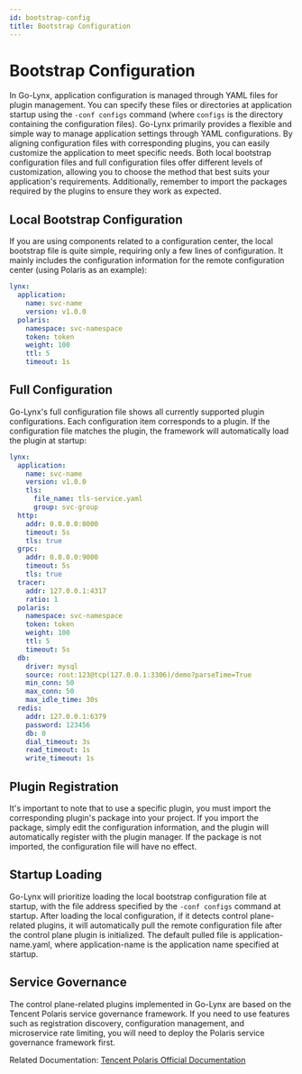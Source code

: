 ```yaml
---
id: bootstrap-config
title: Bootstrap Configuration
---
```


# Bootstrap Configuration

In Go-Lynx, application configuration is managed through YAML files for plugin management. You can specify these files or directories at application startup using the `-conf configs` command (where `configs` is the directory containing the configuration files). Go-Lynx primarily provides a flexible and simple way to manage application settings through YAML configurations. By aligning configuration files with corresponding plugins, you can easily customize the application to meet specific needs. Both local bootstrap configuration files and full configuration files offer different levels of customization, allowing you to choose the method that best suits your application's requirements. Additionally, remember to import the packages required by the plugins to ensure they work as expected.

## Local Bootstrap Configuration

If you are using components related to a configuration center, the local bootstrap file is quite simple, requiring only a few lines of configuration. It mainly includes the configuration information for the remote configuration center (using Polaris as an example):

```yaml
lynx:
  application:
    name: svc-name
    version: v1.0.0
  polaris:
    namespace: svc-namespace
    token: token
    weight: 100
    ttl: 5
    timeout: 1s
```

## Full Configuration

Go-Lynx's full configuration file shows all currently supported plugin configurations. Each configuration item corresponds to a plugin. If the configuration file matches the plugin, the framework will automatically load the plugin at startup:

```yaml
lynx:
  application:
    name: svc-name
    version: v1.0.0
    tls:
      file_name: tls-service.yaml
      group: svc-group
  http:
    addr: 0.0.0.0:8000
    timeout: 5s
    tls: true
  grpc:
    addr: 0.0.0.0:9000
    timeout: 5s
    tls: true
  tracer:
    addr: 127.0.0.1:4317
    ratio: 1
  polaris:
    namespace: svc-namespace
    token: token
    weight: 100
    ttl: 5
    timeout: 5s
  db:
    driver: mysql
    source: root:123@tcp(127.0.0.1:3306)/demo?parseTime=True
    min_conn: 50
    max_conn: 50
    max_idle_time: 30s
  redis:
    addr: 127.0.0.1:6379
    password: 123456
    db: 0
    dial_timeout: 3s
    read_timeout: 1s
    write_timeout: 1s
```

## Plugin Registration

It's important to note that to use a specific plugin, you must import the corresponding plugin's package into your project. If you import the package, simply edit the configuration information, and the plugin will automatically register with the plugin manager. If the package is not imported, the configuration file will have no effect.

## Startup Loading

Go-Lynx will prioritize loading the local bootstrap configuration file at startup, with the file address specified by the `-conf configs` command at startup. After loading the local configuration, if it detects control plane-related plugins, it will automatically pull the remote configuration file after the control plane plugin is initialized. The default pulled file is application-name.yaml, where application-name is the application name specified at startup.

## Service Governance

The control plane-related plugins implemented in Go-Lynx are based on the Tencent Polaris service governance framework. If you need to use features such as registration discovery, configuration management, and microservice rate limiting, you will need to deploy the Polaris service governance framework first.

Related Documentation: [Tencent Polaris Official Documentation](https://polarismesh.cn/docs)